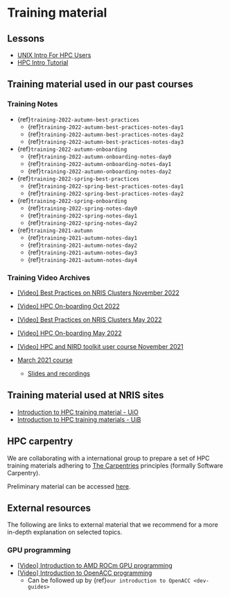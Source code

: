 # Training material

## Lessons

- [UNIX Intro For HPC Users](https://training.pages.sigma2.no/tutorials/unix-for-hpc/index.html)
- [HPC Intro Tutorial](https://training.pages.sigma2.no/tutorials/hpc-intro/index.html)


## Training material used in our past courses

### Training Notes

- {ref}`training-2022-autumn-best-practices`
  - {ref}`training-2022-autumn-best-practices-notes-day1`
  - {ref}`training-2022-autumn-best-practices-notes-day2`
  - {ref}`training-2022-autumn-best-practices-notes-day3`
- {ref}`training-2022-autumn-onboarding`
  - {ref}`training-2022-autumn-onboarding-notes-day0`
  - {ref}`training-2022-autumn-onboarding-notes-day1`
  - {ref}`training-2022-autumn-onboarding-notes-day2`
- {ref}`training-2022-spring-best-practices`
  - {ref}`training-2022-spring-best-practices-notes-day1`
  - {ref}`training-2022-spring-best-practices-notes-day2`
- {ref}`training-2022-spring-onboarding`
  - {ref}`training-2022-spring-notes-day0`
  - {ref}`training-2022-spring-notes-day1`
  - {ref}`training-2022-spring-notes-day2`
- {ref}`training-2021-autumn`
  - {ref}`training-2021-autumn-notes-day1`
  - {ref}`training-2021-autumn-notes-day2`
  - {ref}`training-2021-autumn-notes-day3`
  - {ref}`training-2021-autumn-notes-day4`


### Training Video Archives

- [[Video] Best Practices on NRIS Clusters November 2022](https://www.youtube.com/playlist?list=PLoR6m-sar9AgoSnXdbUkO9FBiCUTft1GK)

- [[Video] HPC On-boarding Oct 2022](https://www.youtube.com/playlist?list=PLoR6m-sar9Aieei4JqclHr_3zRNDPwzxM)

- [[Video] Best Practices on NRIS Clusters May 2022](https://www.youtube.com/watch?v=UqrC8noY620&list=PLoR6m-sar9AjQ4xEkGUVEOvyC4jOpVjHZ)

- [[Video] HPC On-boarding May 2022](https://www.youtube.com/watch?v=TgJ1BJME6x8&list=PLoR6m-sar9Ag6YFE_Xw6xKUr3vcPUzYi-)

- [[Video] HPC and NIRD toolkit user course November 2021](https://www.youtube.com/playlist?list=PLoR6m-sar9Ai3TMU96xAGDx-UImMzLXae)

- [March 2021 course](https://wiki.uib.no/hpcdoc/index.php/HPC_and_NIRD_toolkit_user_course_March_2021)
  - [Slides and recordings](https://drive.google.com/drive/u/1/folders/1Umw7Ag6dFC3ZRffS3FHZJpHFhjId5mXT)


## Training material used at NRIS sites

- [Introduction to HPC training material - UiO](https://sabryr.github.io/hpc-intro/)
- [Introduction to HPC training materials - UiB](https://wiki.uib.no/hpcdoc/index.php/Category:Training)


## HPC carpentry

We are collaborating with a international group to prepare a set of HPC
training materials adhering to [The Carpentries](https://carpentries.org/)
principles (formally Software Carpentry).

Preliminary material can be accessed [here](https://hpc-carpentry.github.io/hpc-intro/).


## External resources

The following are links to external material that we recommend for a more
in-depth explanation on selected topics.


### GPU programming

- [[Video] Introduction to AMD ROCm GPU programming](https://youtube.com/playlist?list=PLx15eYqzJifehAxhWRD6T35GZwAqM9IK4)
- [[Video] Introduction to OpenACC programming](https://youtu.be/KgMJzmqenuc)
  - Can be followed up by {ref}`our introduction to OpenACC <dev-guides>`
